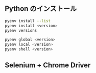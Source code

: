 ## Python のインストール

```sh
pyenv install --list
pyenv install <version>
pyenv versions

pyenv global <version>
pyenv local <version>
pyenv shell <version>
```

## Selenium + Chrome Driver

